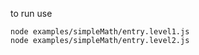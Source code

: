 to run use
```
node examples/simpleMath/entry.level1.js
node examples/simpleMath/entry.level2.js
```